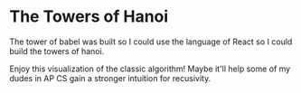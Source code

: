 # The Towers of Hanoi
The tower of babel was built so I could use the language of React so I could build the towers of hanoi.

Enjoy this visualization of the classic algorithm! Maybe it'll help some of  my dudes in AP CS gain a stronger intuition for recusivity.